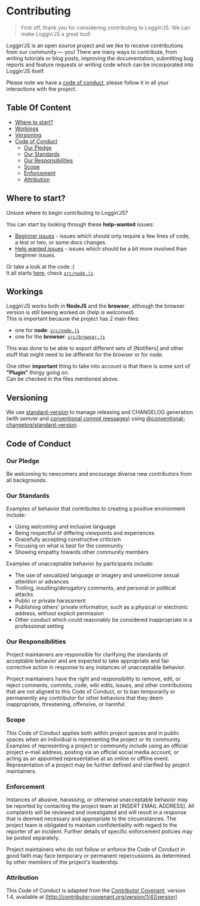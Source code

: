 # Contributing <!-- omit in toc -->

> First off, thank you for considering contributing to Loggin'JS. We can make Loggin'JS a great tool!

Loggin'JS is an open source project and we like to receive contributions from our community — you! There are many ways to contribute, from writing tutorials or blog posts, improving the documentation, submitting bug reports and feature requests or writing code which can be incorporated into Loggin'JS itself.

Please note we have a [code of conduct](#code-of-conduct), please follow it in all your interactions with the project.

## Table Of Content <!-- omit in toc -->
- [Where to start?](#where-to-start)
- [Workings](#workings)
- [Versioning](#versioning)
- [Code of Conduct](#code-of-conduct)
	- [Our Pledge](#our-pledge)
	- [Our Standards](#our-standards)
	- [Our Responsibilities](#our-responsibilities)
	- [Scope](#scope)
	- [Enforcement](#enforcement)
	- [Attribution](#attribution)


<!-- 
## Pull Request Process
1. **Add tests** if new functionality is added or if it affects the system.
2. **Update the README.md and Wiki** with details of changes to the interface, this includes new methods, 
   exposed functions and classes, useful file locations, etc....
3. **Increase the version numbers** in any examples files and the README.md to the new version that this
   Pull Request would represent. We automate this using [standard-version](https://github.com/conventional-changelog/standard-version).
4. You may merge the Pull Request in once you have the sign-off of two other developers, or if you 
   do not have permission to do that, you may request the second reviewer to merge it for you.
 -->

## Where to start?

Unsure where to begin contributing to Loggin'JS? 

You can start by looking through these **help-wanted** issues: 
- [Beginner issues](https://github.com/loggin-js/loggin-js/issues?q=is%3Aissue+is%3Aopen+label%3Abeginner-friendly) - issues which should only require a few lines of code, a test or two, or some docs changes. 
- [Help wanted issues](https://github.com/loggin-js/loggin-js/issues?q=is%3Aissue+is%3Aopen+label%3A%22help+wanted%22+sort%3Acomments-desc) - issues which should be a bit more involved than beginner issues. 

Or take a look at the code :)  
It all starts [here][src], check [`src/node.js`][src:node].

## Workings

Loggin'JS works both in **NodeJS** and the **browser**, although the browser version is still beeing worked on (_help is welcomed_).  
This is important because the project has 2 main files:  
  * one for **node**: [`src/node.js`][src:node] 
  * one for the **browser**: [`src/browser.js`][src:browser]

This was done to be able to export different sets of [Notifiers] and other stuff that might need to be different for the browser or for node. 

One other **important** thing to take into account is that there is some sort of **"Plugin"** thingy going on.  
Can be checked in the files mentioned above.


## Versioning

We use [standard-version](https://github.com/conventional-changelog/standard-version) to manage releasing and CHANGELOG generation (with semver and [conventional commit messages](https://www.conventionalcommits.org/en/v1.0.0/)) using [@conventional-changelog/standard-version](https://github.com/conventional-changelog/standard-version).

## Code of Conduct

### Our Pledge

Be welcoming to newcomers and encourage diverse new contributors from all backgrounds. 

### Our Standards

Examples of behavior that contributes to creating a positive environment
include:

* Using welcoming and inclusive language
* Being respectful of differing viewpoints and experiences
* Gracefully accepting constructive criticism
* Focusing on what is best for the community
* Showing empathy towards other community members

Examples of unacceptable behavior by participants include:

* The use of sexualized language or imagery and unwelcome sexual attention or
advances
* Trolling, insulting/derogatory comments, and personal or political attacks
* Public or private harassment
* Publishing others' private information, such as a physical or electronic
  address, without explicit permission
* Other conduct which could reasonably be considered inappropriate in a
  professional setting

### Our Responsibilities

Project maintainers are responsible for clarifying the standards of acceptable
behavior and are expected to take appropriate and fair corrective action in
response to any instances of unacceptable behavior.

Project maintainers have the right and responsibility to remove, edit, or
reject comments, commits, code, wiki edits, issues, and other contributions
that are not aligned to this Code of Conduct, or to ban temporarily or
permanently any contributor for other behaviors that they deem inappropriate,
threatening, offensive, or harmful.

### Scope

This Code of Conduct applies both within project spaces and in public spaces
when an individual is representing the project or its community. Examples of
representing a project or community include using an official project e-mail
address, posting via an official social media account, or acting as an appointed
representative at an online or offline event. Representation of a project may be
further defined and clarified by project maintainers.

### Enforcement

Instances of abusive, harassing, or otherwise unacceptable behavior may be
reported by contacting the project team at [INSERT EMAIL ADDRESS]. All
complaints will be reviewed and investigated and will result in a response that
is deemed necessary and appropriate to the circumstances. The project team is
obligated to maintain confidentiality with regard to the reporter of an incident.
Further details of specific enforcement policies may be posted separately.

Project maintainers who do not follow or enforce the Code of Conduct in good
faith may face temporary or permanent repercussions as determined by other
members of the project's leadership.

### Attribution

This Code of Conduct is adapted from the [Contributor Covenant][homepage], version 1.4,
available at [http://contributor-covenant.org/version/1/4][version]


[homepage]: http://contributor-covenant.org
[version]: http://contributor-covenant.org/version/1/4/

[docs:severity]: https://github.com/loggin-js/loggin-js/wiki/Severity
[docs:notifier]: https://github.com/loggin-js/loggin-js/wiki/Notifier
[docs:formatter]: https://github.com/loggin-js/loggin-js/wiki/Formatter
[docs:formatting]: https://github.com/loggin-js/loggin-js/wiki/Formatter
[docs:log]: https://github.com/loggin-js/loggin-js/wiki/Log
[docs:Logger]: https://github.com/loggin-js/loggin-js/wiki/Logger
[docs:channel]: https://github.com/loggin-js/loggin-js/wiki/Logger#channel
[docs:logger-options]: https://github.com/loggin-js/loggin-js/wiki/Logger#options
[docs:helper:logger]: https://github.com/loggin-js/loggin-js/wiki/Helpers#logger
[docs:helper:notifier]: https://github.com/loggin-js/loggin-js/wiki/Helper#notifier
[docs:helper:formatter]: https://github.com/loggin-js/loggin-js/wiki/Helper#formatter
[docs:helper:severity]: https://github.com/loggin-js/loggin-js/wiki/Helper#severity
[docs:customizing]: https://github.com/loggin-js/loggin-js/wiki/logger#customizing
[docs:premades]: https://github.com/loggin-js/loggin-js/wiki/premades
[docs:plugins]: https://github.com/loggin-js/loggin-js/wiki/Plugins

[src]: https://github.com/loggin-js/loggin-js/blob/master/src
[src:node]: https://github.com/loggin-js/loggin-js/blob/master/src/node.js
[src:browser]: https://github.com/loggin-js/loggin-js/blob/master/src/browser.js